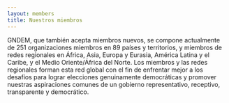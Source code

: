 ```yaml
---
layout: members
title: Nuestros miembros
---
```


GNDEM, que también acepta miembros nuevos, se compone actualmente de 251 organizaciones miembros en 89 países y territorios, y miembros de redes regionales en África, Asia, Europa y Eurasia, América Latina y el Caribe, y el Medio Oriente/África del Norte. Los miembros y las redes regionales forman esta red global con el fin de enfrentar mejor a los desafíos para lograr elecciones genuinamente democráticas y promover nuestras aspiraciones comunes de un gobierno representativo, receptivo, transparente y democrático.
